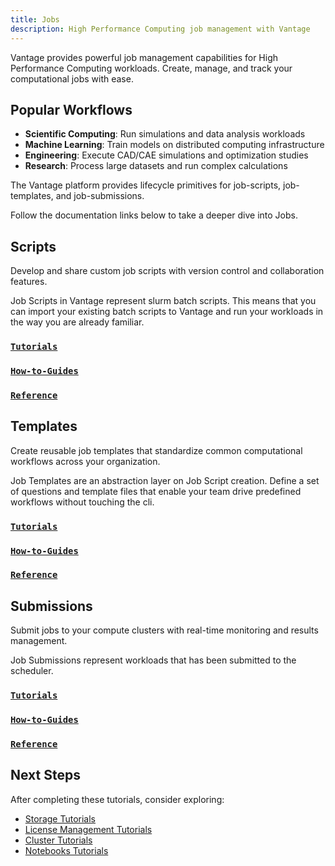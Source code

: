 ```yaml
---
title: Jobs
description: High Performance Computing job management with Vantage
---
```


Vantage provides powerful job management capabilities for High Performance Computing workloads. Create, manage, and track your computational jobs with ease.

## Popular Workflows

- **Scientific Computing**: Run simulations and data analysis workloads
- **Machine Learning**: Train models on distributed computing infrastructure  
- **Engineering**: Execute CAD/CAE simulations and optimization studies
- **Research**: Process large datasets and run complex calculations

The Vantage platform provides lifecycle primitives for job-scripts, job-templates, and job-submissions.

Follow the documentation links below to take a deeper dive into Jobs.

## Scripts

Develop and share custom job scripts with version control and collaboration features.

Job Scripts in Vantage represent slurm batch scripts. This means that you can import your existing batch scripts
to Vantage and run your workloads in the way you are already familiar.

### [`Tutorials`](./tutorials/scripts/index.md)

### [`How-to-Guides`](./how-to-guides/scripts/index.md)

### [`Reference`](./reference/job-scripts.md)

## Templates

Create reusable job templates that standardize common computational workflows across your organization.

Job Templates are an abstraction layer on Job Script creation. Define a set of questions and template files that
enable your team drive predefined workflows without touching the cli.

### [`Tutorials`](./tutorials/templates/index.md)

### [`How-to-Guides`](./how-to-guides/templates/index.md)

### [`Reference`](./reference/job-templates.md)

## Submissions

Submit jobs to your compute clusters with real-time monitoring and results management.

Job Submissions represent workloads that has been submitted to the scheduler.

### [`Tutorials`](./tutorials/submissions/index.md)

### [`How-to-Guides`](./how-to-guides/submissions/index.md)

### [`Reference`](./reference/job-submissions.md)

## Next Steps

After completing these tutorials, consider exploring:

- [Storage Tutorials](/platform/storage/tutorials/)
- [License Management Tutorials](/platform/licenses/tutorials/)
- [Cluster Tutorials](/platform/clusters/)
- [Notebooks Tutorials](/platform/notebooks/tutorials/)

